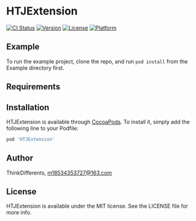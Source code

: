 # HTJExtension

[![CI Status](https://img.shields.io/travis/ThinkDifferents/HTJExtension.svg?style=flat)](https://travis-ci.org/ThinkDifferents/HTJExtension)
[![Version](https://img.shields.io/cocoapods/v/HTJExtension.svg?style=flat)](https://cocoapods.org/pods/HTJExtension)
[![License](https://img.shields.io/cocoapods/l/HTJExtension.svg?style=flat)](https://cocoapods.org/pods/HTJExtension)
[![Platform](https://img.shields.io/cocoapods/p/HTJExtension.svg?style=flat)](https://cocoapods.org/pods/HTJExtension)

## Example

To run the example project, clone the repo, and run `pod install` from the Example directory first.

## Requirements

## Installation

HTJExtension is available through [CocoaPods](https://cocoapods.org). To install
it, simply add the following line to your Podfile:

```ruby
pod 'HTJExtension'
```

## Author

ThinkDifferents, m18534353727@163.com

## License

HTJExtension is available under the MIT license. See the LICENSE file for more info.
